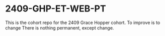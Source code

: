 # 2409-GHP-ET-WEB-PT

This is the cohort repo for the 2409 Grace Hopper cohort.
To improve is to change
There is nothing permanent, except change.
